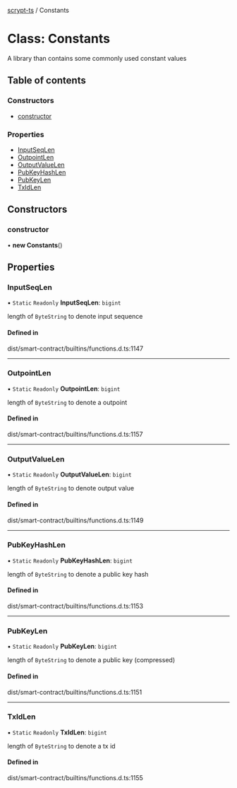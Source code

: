 [scrypt-ts](../README.md) / Constants

# Class: Constants

A library than contains some commonly used constant values

## Table of contents

### Constructors

- [constructor](Constants.md#constructor)

### Properties

- [InputSeqLen](Constants.md#inputseqlen)
- [OutpointLen](Constants.md#outpointlen)
- [OutputValueLen](Constants.md#outputvaluelen)
- [PubKeyHashLen](Constants.md#pubkeyhashlen)
- [PubKeyLen](Constants.md#pubkeylen)
- [TxIdLen](Constants.md#txidlen)

## Constructors

### constructor

• **new Constants**()

## Properties

### InputSeqLen

▪ `Static` `Readonly` **InputSeqLen**: `bigint`

length of `ByteString` to denote input sequence

#### Defined in

dist/smart-contract/builtins/functions.d.ts:1147

___

### OutpointLen

▪ `Static` `Readonly` **OutpointLen**: `bigint`

length of `ByteString` to denote a outpoint

#### Defined in

dist/smart-contract/builtins/functions.d.ts:1157

___

### OutputValueLen

▪ `Static` `Readonly` **OutputValueLen**: `bigint`

length of `ByteString` to denote output value

#### Defined in

dist/smart-contract/builtins/functions.d.ts:1149

___

### PubKeyHashLen

▪ `Static` `Readonly` **PubKeyHashLen**: `bigint`

length of `ByteString` to denote a public key hash

#### Defined in

dist/smart-contract/builtins/functions.d.ts:1153

___

### PubKeyLen

▪ `Static` `Readonly` **PubKeyLen**: `bigint`

length of `ByteString` to denote a public key (compressed)

#### Defined in

dist/smart-contract/builtins/functions.d.ts:1151

___

### TxIdLen

▪ `Static` `Readonly` **TxIdLen**: `bigint`

length of `ByteString` to denote a tx id

#### Defined in

dist/smart-contract/builtins/functions.d.ts:1155
